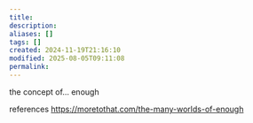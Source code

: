 ```yaml
---
title: 
description: 
aliases: []
tags: []
created: 2024-11-19T21:16:10
modified: 2025-08-05T09:11:08
permalink:
---
```


the concept of... enough


references
https://moretothat.com/the-many-worlds-of-enough
